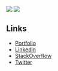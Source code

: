 ![](https://github-readme-stats.vercel.app/api?username=denisrudnei&show_icons=true&count_private=true&theme=dracula)
![](https://github-readme-stats-eight-theta.vercel.app/api/top-langs/?username=denisrudnei&layout=compact&langs_count=8&theme=dracula)
## Links

 - [Portfolio](https://www.denissouza.dev)
 - [Linkedin](https://br.linkedin.com/in/denis-rudnei-de-souza)
 - [StackOverflow](https://pt.stackoverflow.com/users/53279/denis-rudnei-de-souza)
 - [Twitter](https://www.twitter.com/@bm_dns)

<!--
**denisrudnei/denisrudnei** is a ✨ _special_ ✨ repository because its `README.md` (this file) appears on your GitHub profile.

Here are some ideas to get you started:

- 🔭 I’m currently working on ...
- 🌱 I’m currently learning ...
- 👯 I’m looking to collaborate on ...
- 🤔 I’m looking for help with ...
- 💬 Ask me about ...
- 📫 How to reach me: ...
- 😄 Pronouns: ...
- ⚡ Fun fact: ...
-->
